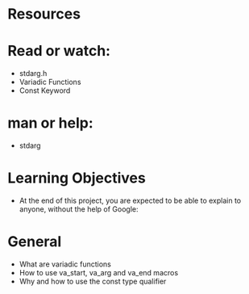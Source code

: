 # Resources

# Read or watch:

* stdarg.h
* Variadic Functions
* Const Keyword

# man or help:

* stdarg

# Learning Objectives
* At the end of this project, you are expected to be able to explain to anyone, without the help of Google:

# General

* What are variadic functions
* How to use va_start, va_arg and va_end macros
* Why and how to use the const type qualifier
